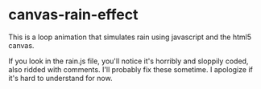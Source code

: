 # canvas-rain-effect
This is a loop animation that simulates rain using javascript and the html5 canvas.

If you look in the rain.js file, you'll notice it's horribly and sloppily coded, also ridded with comments. I'll probably fix these sometime. I apologize if it's hard to understand for now.

